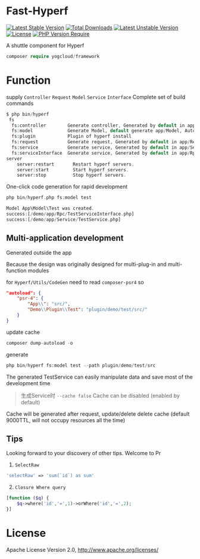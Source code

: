 # Fast-Hyperf
[![Latest Stable Version](http://poser.pugx.org/yogcloud/framework/v)](https://packagist.org/packages/yogcloud/framework) [![Total Downloads](http://poser.pugx.org/yogcloud/framework/downloads)](https://packagist.org/packages/yogcloud/framework) [![Latest Unstable Version](http://poser.pugx.org/yogcloud/framework/v/unstable)](https://packagist.org/packages/yogcloud/framework) [![License](http://poser.pugx.org/yogcloud/framework/license)](https://packagist.org/packages/yogcloud/framework) [![PHP Version Require](http://poser.pugx.org/yogcloud/framework/require/php)](https://packagist.org/packages/yogcloud/framework)

A shuttle component for Hyperf


```php
composer require yogcloud/framework
```


# Function
supply `Controller` `Request` `Model` `Service` `Interface` Complete set of build commands
```php
$ php bin/hyperf 
 fs
  fs:controller        Generate controller, Generated by default in app/Controller
  fs:model             Generate Model, default generate app/Model, Automatic generated Service,Interface
  fs:plugin            Plugin of hyperf install
  fs:request           Generate request, Generated by default in app/Request
  fs:service           Generate service, Generated by default in app/Service
  fs:serviceInterface  Generate service, Generated by default in app/Rpc
server
    server:restart       Restart hyperf servers.
    server:start         Start hyperf servers.
    server:stop          Stop hyperf servers.
```


One-click code generation for rapid development
```php
php bin/hyperf.php fs:model test

Model App\Model\Test was created.
success:[/demo/app/Rpc/TestServiceInterface.php]
success:[/demo/app/Service/TestService.php]
```

## Multi-application development
Generated outside the app

Because the design was originally designed for multi-plug-in and multi-function modules

for `Hyperf/Utils/CodeGen` need to read `composer-psr4` so 
```json
"autoload": {
    "psr-4": {
        "App\\": "src/", 
        "Demo\\Plugin\\Test": "plugin/demo/test/src/" 
    }
}
```
update cache
```php
composer dump-autoload -o
```
generate
```php
php bin/hyperf fs:model test --path plugin/demo/test/src
```

The generated TestService can easily manipulate data and save most of the development time

> 生成Service时 `--cache false` Cache can be disabled (enabled by default)

Cache will be generated after request, update/delete delete cache (default 9000TTL, will not occupy resources all the time)

## Tips
Looking forward to your discovery of other tips. Welcome to Pr

1. `SelectRaw`
```php
'selectRaw' => 'sum(`id`) as sum'
```
2. `Closure Where query`
```php
[function ($q) {
    $q->where('id','=',1)->orWhere('id','=',2);
}]
```
# License
Apache License Version 2.0, http://www.apache.org/licenses/